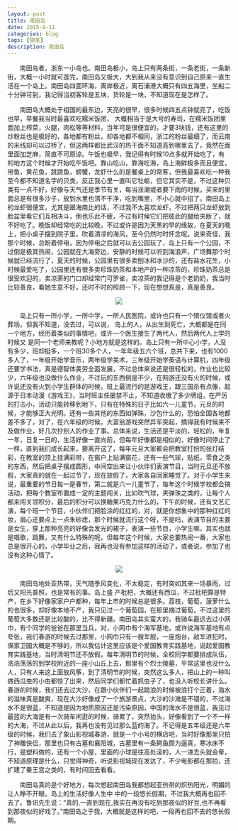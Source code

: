 ```yaml
---
layout: post
title: 南田岛
date: 2015-9-11
categories: blog
tags: [随笔]
description: 南田岛
---
```


&emsp;&emsp;南田岛者，浙东一小岛也。南田岛极小，岛上只有两条街，一条老街，一条新街，大概一小时就可逛完，南田岛又极大，大到我从来没有意识到自己原来一直生活在一个岛上。南田岛四面环海，离岸极近，离石浦港大概只有四五海里，坐船二十分钟可到，我记得当初客轮是五块，货轮是一块，不知道现在是怎样了。

&emsp;&emsp;南田岛大概处于祖国的最东边，天亮的很早，很多时候四五点钟就亮了，吃饭也早，早餐我当时最喜欢吃糯米饭团，
大概相当于是大号的寿司，在糯米饭团里面加上榨菜，火腿，肉松等等材料，当年可是很便宜的，才要3块钱，还有这里的炒粉丝也是极好的，各地都有粉丝，却各地都不相同，浙江的粉丝最细了，而云南的米线却可以过桥了，但这两样都比武汉的热干面不知道高到哪里去了，竟然在面里面加芝麻，简直不可原谅。午饭也极早，我记得有时候10点多就开始吃了，有的地方这个时候才开始吃午饭吧。靠山吃山，靠海吃海，岛上海鲜极多而且便宜，带鱼，黄花鱼，跳跳鱼，螃蟹，龙虾什么的是餐桌上的常客，但我最喜欢吃一种我至今都不知道名字的贝类，反正我心里一直叫它牡蛎，但它其实不是，不过这种贝类有一点不好，好像与天气还是季节有关，每当涨潮或者要下雨的时候，买来的里面总是有很多沙子，放到水里也清不干净，吃到嘴里，不小心就中招了。南田岛上的龙虾很便宜，尤其是跟海南比的话，不过我不太喜欢龙虾，不过把两只龙虾放到脸盆里看它们互相决斗，倒也乐此不疲，不过有时候它们把彼此的腿给夹断了，就不好吃了。晚饭却经常吃的比较晚，不过或许是因为天黑的早的缘故，在夏天的晚上，把小桌子摆到院子里，吹着清凉的海风，至今仍然时时怀念呢。说来奇怪，我那个时候，总盼着停电，因为停电之后就可以去公园玩了，岛上只有一个公园，不过倒是极其热闹，公园就在大海旁边，安静的时候可以听到海浪声，广场舞那个时候就已经流行了，夏天的时候，公园里有很多卖刨冰和冰沙的，还有盐水花生，小时候最爱吃了，公园里还有很多卖珍珠奶茶和本地产的一种凉茶的，珍珠奶茶总是很受欢迎的，卖凉荼的门口却经常门可罗雀，卖凉茶的我记得是个老奶奶，我当时比较善良，看她生意不好，还时不时的照顾一下，现在想想真是，真是善良。 

<center><img src="https://ss0.bdstatic.com/94oJfD_bAAcT8t7mm9GUKT-xh_/timg?image&quality=100&size=b4000_4000&sec=1464158773&di=40790210baf17790ea064f6ec755e519&src=http://upload2007.cnool.net/files2011/20110725/20110725152602218.jpg"></center>


&emsp;&emsp;岛上只有一所小学，一所中学，一所人民医院，或许也只有一个殡仪馆或者火葬场，但我不知道，没去过，可以说，
岛上的人，从出生到死亡，大概都是在同一个地方，经历着类似的事情吧，或许一个医生接生了两代人，然后两代人上学的时候又
是同一个老师来教呢？小地方就是这样的。岛上只有一所中心小学，人没有多少，班却挺多，一个班30多个人，一年年级五六个班，总共下来，也有1000多人了，一年级开始学音乐，两年级学美术，三年级开始学英语与计算机，四年级还要学书法，真是德智体美劳全面发展，不过总体来说还是很轻松的，作业也比较少，六年级也没做什么作业，不过玩的东西倒是不少，在网游还没有火的时候，或许说还没有火到小学生群体的时候，班上最流行的是游戏王，跟三国杀有点像，起源于日本动漫《游戏王》，当时班主任屡禁不止，不知道收缴了多少牌组，在严厉的打击小，活动只能转移到地下，只有在特殊的日子比如六一儿童节，元旦的时候，才能够正大光明。还有一些其他的东西如弹珠，沙包什么的，恐怕全国各地都差不多了，对了，在六年级的时候，大富翁游戏突然异军突起，搞得我有时候来不及做作业，好几次抄别人的作业了事。总体来说，生活还是平淡的，轻松的，年复一年，日复一日的，生活好像一直向前，但每年好像都是相似的，好像时间停止了一样，直到我们成长起来，要离开这了，每年元旦大家都会把教室打扮的张灯结彩，在教室的顶上挂满彩带，在窗户上贴满窗花，还有一些气球，贴纸，零食之类的东西，然后把桌子摆成圆形，中间空出来让小伙伴们表演节目，当时元旦还不放假，大家真的就在一起过节了，现在放假了，大家各自回家睡觉了。对于小学生来说，最重要的节日每一是春节，第二就是六一儿童节了，每年这个时候学校都会搞活动，把每个教室布置成一定的主题闯关，比如吹气球，夹弹珠之类的，让每个人都来闯关领积分，最后的积分可以换糖果巧克力什么的，下午的时候，还有文艺汇演，每个班一个节目，小伙伴们把脸涂的红红的，对，就是你想象中的那种红红的妆，眉心还要点上一点朱砂痣，那个时候就流行这个呀，不是吗，表演节目的主要是女生，穿上那种亮亮的好像会发光的裙子，表演一些节目，小学生嘛，其实也就是唱歌，跳舞，又有什么特殊的呢，但每年这个时候，大家总要热闹一番，大家也总是很开心的，小学毕业之后，我再也没有参加这样的活动了，或者说，参加了也没有这种心情了。

<center><img src="http://upload2007.cnool.net/files2011/20110723/20110723141924796.jpg"></center>

&emsp;&emsp;南田岛地处亚热带，天气随季风变化，不太稳定，有时突如其来一场暴雨，过后又阳光普照，也是常有的事。岛上盛
产枇杷，大概还有西瓜，不过枇杷算是特产，在乡下好像家家户户都种，每年上市的时候总是很多。荔枝，葡萄，菠萝什么的也很多，却好像本地不产，我只见过一个葡萄园，在那里摘过葡萄，不过这里的葡萄大多数还是比较酸的，比不得新疆。南田岛其实蛮大的，我骑车最远去过小网巾，有个同学的爸爸在那里当兵，对，小网巾有个海军基地，或许说海军基地有点夸张，我们春游的时候去过那里，小网巾只有一艘军舰，一座炮台，敌军进犯时，保家卫国大概是不够的，所以我估计这里应该是个爱国教育实践基地，说起爱国教育实践基地，当时清明节还不放假，每年清明节的时候，全校同学都要排成队伍，浩浩荡荡的到学校附近的一座小山丘上去，那里有个烈士陵墓，平常这里也没什么人，只有人来这上面放风筝，到了清明节的时候，突然这么多人，把山上的一种叫做西瓜虫的小虫都惊了出来，然后同学们都忙着抓虫子了，也没人听校长讲什么。春游的时候，我们还去过大沙，在跟小伙伴们一起踏浪的时候被浪打个正着，海水的滋味真是酸爽，现在大沙好像成了一个旅游景点，大沙的沙滩是不错的，不过海水不是很蓝，不知道是因为地质原因还是污染原因，中国的海水不是很蓝，我见过最蓝的大海是有一次骑车闲逛的时候，骑累了，突然抬头，好像看到了一个不一样的大海，不过从此以后，我再也没有见过那么蓝的海了。不记得是五年级还是六年级的时候，我们去了象山影视城春游，就是一个小号的横店吧，当时好像那里只拍了神雕侠侣，那里也只有古墓和襄阳城，古墓里有一条鳄鱼颇为逼真，寒冰床不行，是塑料做的，还有一个小屋，里面的小球是往高处滚的，人一进去头就会晕，不知道原理是什么，只觉得神奇，听说影视城现在发达了，不少电影都在那拍，还扩建了秦王宫之类的，有时间回去看看。

&emsp;&emsp;南田岛真的是个好地方，每次想起南田岛我都想起亚热带的炽热阳光，明媚的让人睁不开眼，岛上的生活好像人生中
中的一段悠长假期，不过我大概再也回不去了。鲁讯先生说：“真的,一直到现在,我实在再没有吃到那夜似的好豆,也不再看到那夜似的好戏了。”南田岛之于我，大概就是这样的吧，一段再也回不去的悠长假期。